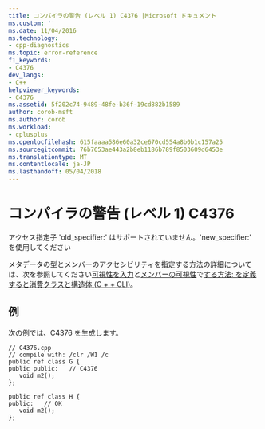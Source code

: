 ```yaml
---
title: コンパイラの警告 (レベル 1) C4376 |Microsoft ドキュメント
ms.custom: ''
ms.date: 11/04/2016
ms.technology:
- cpp-diagnostics
ms.topic: error-reference
f1_keywords:
- C4376
dev_langs:
- C++
helpviewer_keywords:
- C4376
ms.assetid: 5f202c74-9489-48fe-b36f-19cd882b1589
author: corob-msft
ms.author: corob
ms.workload:
- cplusplus
ms.openlocfilehash: 615faaaa586e60a32ce670cd554a8b0b1c157a25
ms.sourcegitcommit: 76b7653ae443a2b8eb1186b789f8503609d6453e
ms.translationtype: MT
ms.contentlocale: ja-JP
ms.lasthandoff: 05/04/2018
---
```

# <a name="compiler-warning-level-1-c4376"></a>コンパイラの警告 (レベル 1) C4376
アクセス指定子 'old_specifier:' はサポートされていません。'new_specifier:' を使用してください  
  
 メタデータの型とメンバーのアクセシビリティを指定する方法の詳細については、次を参照してください[可視性を入力](../../dotnet/how-to-define-and-consume-classes-and-structs-cpp-cli.md#BKMK_Type_visibility)と[メンバーの可視性](../../dotnet/how-to-define-and-consume-classes-and-structs-cpp-cli.md#BKMK_Member_visibility)で[する方法: を定義すると消費クラスと構造体 (C + + CLI)](../../dotnet/how-to-define-and-consume-classes-and-structs-cpp-cli.md)。  
  
## <a name="example"></a>例  
 次の例では、C4376 を生成します。  
  
```  
// C4376.cpp  
// compile with: /clr /W1 /c  
public ref class G {  
public public:   // C4376  
   void m2();  
};  
  
public ref class H {  
public:   // OK  
   void m2();  
};  
```